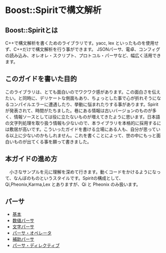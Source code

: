 # Boost::Spiritで構文解析
## Boost::Spiritとは
  C++で構文解析を書くためのライブラリです。yacc, lex といったものを使用せず、C++だけで構文解析を行う事ができます。
JSONパーサ、電卓、コンフィグの読み込み、オレオレ・スクリプト、プロトコル・パーサなど、幅広く活用できます。

## このガイドを書いた目的
  このライブラリは、とても面白いのでワクワク感があります。この面白さを伝えたい。と同時に、デリケートな側面もあり、ちょっとした事で心が折れそうになるコンパイルエラーに遭遇したり、挙動に悩まれたりする事があります。Spiritが発表されて、時間がたちました。巷にある情報は古いバージョンのものが多く、情報ソースとしては役に立たないものが増えてきたように思います。日本語の文字列処理を取り扱う情報も少ないので、本ライブラリを本格的に採用するには敷居が高いです。こういったガイドを書ける立場にある人も、自分が思っている以上に少ないのかもしれません。これを書くことによって、世の中にもっと面白いものが出てくる事を願って書きました。

## 本ガイドの進め方
　小さなサンプルを元に理解を深めて行きます。動くコードをかけるようになって、なんぼのものというスタイルです。Spiritの構成として、Qi,Pheonix,Karma,Lex とありますが、Qi と Pheonix のみ扱います。

## パーサ

 * [基本](parser_basic.md)
 * [数値パーサ](parser_numeric.md)
 * [文字パーサ](parser_char.md)
 * [パーサ・オペレータ](parser_operators.md)
 * [補助パーサ](parser_auxiliary.md)
 * [パーサ・ディレクティブ](parser_directive.md)
 

